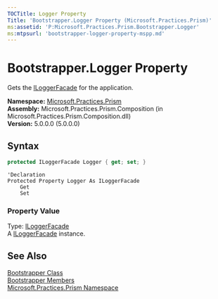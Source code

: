 ```yaml
---
TOCTitle: Logger Property
Title: 'Bootstrapper.Logger Property (Microsoft.Practices.Prism)'
ms:assetid: 'P:Microsoft.Practices.Prism.Bootstrapper.Logger'
ms:mtpsurl: 'bootstrapper-logger-property-mspp.md'
---
```


# Bootstrapper.Logger Property

Gets the [ILoggerFacade](/patterns-practices/reference/iloggerfacade-interface-mspp-logging) for the application.

**Namespace:** [Microsoft.Practices.Prism](/patterns-practices/reference/mspp-namespace)  
**Assembly:** Microsoft.Practices.Prism.Composition (in Microsoft.Practices.Prism.Composition.dll)  
**Version:** 5.0.0.0 (5.0.0.0)

## Syntax

```C#
protected ILoggerFacade Logger { get; set; }
```

```VB
'Declaration
Protected Property Logger As ILoggerFacade
	Get
	Set
```

### Property Value

Type: [ILoggerFacade](/patterns-practices/reference/iloggerfacade-interface-mspp-logging)  
A [ILoggerFacade](/patterns-practices/reference/iloggerfacade-interface-mspp-logging) instance.

## See Also

[Bootstrapper Class](/patterns-practices/reference/bootstrapper-class-mspp)  
[Bootstrapper Members](/patterns-practices/reference/bootstrapper-members-mspp)  
[Microsoft.Practices.Prism Namespace](/patterns-practices/reference/mspp-namespace)
